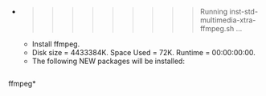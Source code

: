 * >>>>>>>>> Running inst-std-multimedia-xtra-ffmpeg.sh ...
  * Install ffmpeg.
  * Disk size = 4433384K. Space Used = 72K. Runtime = 00:00:00:00.
  * The following NEW packages will be installed:
  ```bash
ffmpeg*
  ```
